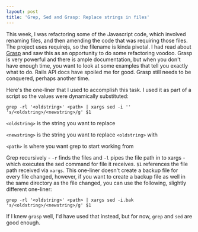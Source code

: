 ```yaml
---
layout: post
title: 'Grep, Sed and Grasp: Replace strings in files'
---
```


This week, I was refactoring some of the Javascript code, which involved renaming files, and then amending the code that was requiring those files.
The project uses requirejs, so the filename is kinda pivotal. I had read about [Grasp](http://graspjs.com) and saw this as an opportunity to do some refactoring voodoo. Grasp is very powerful and there is ample documentation, but when you don't have enough time, you want to look at some examples that tell you exactly what to do. Rails API docs have spoiled me for good. Grasp still needs to be conquered, perhaps another time.

Here's the one-liner that I used to accomplish this task. I used it as part of a script so the values were dynamically substituted:

 ```
 grep -rl '<oldstring>' <path> | xargs sed -i '' 's/<oldstring>/<newstring>/g' $1
 ```

`<oldstring>` is the string you want to replace

`<newstring>` is the string you want to replace `<oldstring>` with

`<path>` is where you want grep to start working from

Grep recursively - `-r` finds the files and `-l` pipes the file path in to xargs - which executes the sed command for file it receives. `$1` references the file path received via `xargs`.
This one-liner doesn't create a backup file for every file changed, however, if you want to create a backup file as well in the same directory as the file changed, you can use the following,
slightly different one-liner:

```
grep -rl '<oldstring>' <path> | xargs sed -i.bak 's/<oldstring>/<newstring>/g' $1
```

If I knew `grasp` well, I'd have used that instead, but for now, `grep` and `sed` are good enough.
